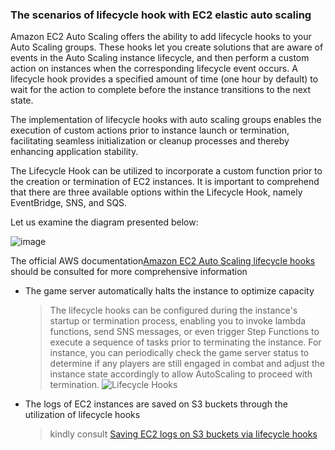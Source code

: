 ### The scenarios of lifecycle hook with EC2 elastic auto scaling

Amazon EC2 Auto Scaling offers the ability to add lifecycle hooks to your Auto Scaling groups. These hooks let you create solutions that are aware of events in the Auto Scaling instance lifecycle, and then perform a custom action on instances when the corresponding lifecycle event occurs. A lifecycle hook provides a specified amount of time (one hour by default) to wait for the action to complete before the instance transitions to the next state.

The implementation of lifecycle hooks with auto scaling groups enables the execution of custom actions prior to instance launch or termination, facilitating seamless initialization or cleanup processes and thereby enhancing application stability.

The Lifecycle Hook can be utilized to incorporate a custom function prior to the creation or termination of EC2 instances. It is important to comprehend that there are three available options within the Lifecycle Hook, namely EventBridge, SNS, and SQS.

Let us examine the diagram presented below:

![image](https://github.com/mingyu110/Best-Practice/assets/48540798/c6570067-adb3-4cd2-8648-11757f12eb26)


The official AWS documentation[Amazon EC2 Auto Scaling lifecycle hooks](https://docs.aws.amazon.com/autoscaling/ec2/userguide/lifecycle-hooks.html) should be consulted for more comprehensive information

- The game server automatically halts the instance to optimize capacity
  > The lifecycle hooks can be configured during the instance's startup or termination process, enabling you to invoke lambda functions, send SNS messages, or even trigger Step Functions to execute a sequence of tasks prior to terminating the instance. For instance, you can periodically check the game server status to determine if any players are still engaged in combat and adjust the instance state accordingly to allow AutoScaling to proceed with termination.
  > ![Lifecycle Hooks](https://github.com/mingyu110/Best-Practice/assets/48540798/6913fe79-82ff-4ea9-bf2d-5d0e7a048baf)
- The logs of EC2 instances are saved on S3 buckets through the utilization of lifecycle hooks
  > kindly consult [Saving EC2 logs on S3 buckets via lifecycle hooks](https://www.linkedin.com/pulse/saving-ec2-logs-s3-buckets-via-lifecycle-hooks-shishir-khandelwal/?trackingId=2gvhEbLkT96J0flOZgAZpA%3D%3D)
